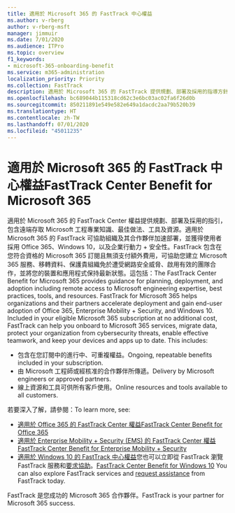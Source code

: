 ```yaml
---
title: 適用於 Microsoft 365 的 FastTrack 中心權益
ms.author: v-rberg
author: v-rberg-msft
manager: jimmuir
ms.date: 7/01/2020
ms.audience: ITPro
ms.topic: overview
f1_keywords:
- microsoft-365-onboarding-benefit
ms.service: m365-administration
localization_priority: Priority
ms.collection: FastTrack
description: 適用於 Microsoft 365 的 FastTrack 提供規劃、部署及採用的指導方針，包含遠端存取 Microsoft 工程專業知識、最佳做法、工具及資源。適用於 Microsoft 365 的 FastTrack 可協助組織及其合作夥伴加速部署，並獲得使用者採用 Office 365、Windows 10，以及企業行動力 + 安全性。
ms.openlocfilehash: bc689044b115318cd62c3e6bc03ac02fa6f26d0b
ms.sourcegitcommit: 850211891e549e582e649a1dacdc2aa79b520b39
ms.translationtype: HT
ms.contentlocale: zh-TW
ms.lasthandoff: 07/01/2020
ms.locfileid: "45011235"
---
```

# <a name="fasttrack-center-benefit-for-microsoft-365"></a><span data-ttu-id="e8448-104">適用於 Microsoft 365 的 FastTrack 中心權益</span><span class="sxs-lookup"><span data-stu-id="e8448-104">FastTrack Center Benefit for Microsoft 365</span></span>

<span data-ttu-id="e8448-p102">適用於 Microsoft 365 的 FastTrack Center 權益提供規劃、部署及採用的指引，包含遠端存取 Microsoft 工程專業知識、最佳做法、工具及資源。適用於 Microsoft 365 的 FastTrack 可協助組織及其合作夥伴加速部署，並獲得使用者採用 Office 365、Windows 10，以及企業行動力 + 安全性。FastTrack 包含在您符合資格的 Microsoft 365 訂閱且無須支付額外費用，可協助您建立 Microsoft 365 服務、移轉資料、保護貴組織免於遭受網路安全威脅、啟用有效的團隊合作，並將您的裝置和應用程式保持最新狀態。這包括：</span><span class="sxs-lookup"><span data-stu-id="e8448-p102">The FastTrack Center Benefit for Microsoft 365 provides guidance for planning, deployment, and adoption including remote access to Microsoft engineering expertise, best practices, tools, and resources. FastTrack for Microsoft 365 helps organizations and their partners accelerate deployment and gain end-user adoption of Office 365, Enterprise Mobility + Security, and Windows 10. Included in your eligible Microsoft 365 subscription at no additional cost, FastTrack can help you onboard to Microsoft 365 services, migrate data, protect your organization from cybersecurity threats, enable effective teamwork, and keep your devices and apps up to date. This includes:</span></span>

- <span data-ttu-id="e8448-109">包含在您訂閱中的進行中、可重複權益。</span><span class="sxs-lookup"><span data-stu-id="e8448-109">Ongoing, repeatable benefits included in your subscription.</span></span>
- <span data-ttu-id="e8448-110">由 Microsoft 工程師或經核准的合作夥伴所傳遞。</span><span class="sxs-lookup"><span data-stu-id="e8448-110">Delivery by Microsoft engineers or approved partners.</span></span>
- <span data-ttu-id="e8448-111">線上資源和工具可供所有客戶使用。</span><span class="sxs-lookup"><span data-stu-id="e8448-111">Online resources and tools available to all customers.</span></span>
  
<span data-ttu-id="e8448-112">若要深入了解，請參閱：</span><span class="sxs-lookup"><span data-stu-id="e8448-112">To learn more, see:</span></span>

- [<span data-ttu-id="e8448-113">適用於 Office 365 的 FastTrack Center 權益</span><span class="sxs-lookup"><span data-stu-id="e8448-113">FastTrack Center Benefit for Office 365</span></span>](O365-fasttrack-benefit-for-office-365.md) 
- [<span data-ttu-id="e8448-114">適用於 Enterprise Mobility + Security (EMS) 的 FastTrack Center 權益</span><span class="sxs-lookup"><span data-stu-id="e8448-114">FastTrack Center Benefit for Enterprise Mobility + Security</span></span>](EMS-fasttrack-benefit-for-EMS.md)
- <span data-ttu-id="e8448-115">[適用於 Windows 10 的 FastTrack 中心權益](Win-10-fasttrack-benefit-for-Windows-10.md)您也可以立即從 FastTrack 瀏覽 FastTrack 服務和[要求協助](https://go.microsoft.com/fwlink/p/?LinkId=2003903)。</span><span class="sxs-lookup"><span data-stu-id="e8448-115">[FastTrack Center Benefit for Windows 10](Win-10-fasttrack-benefit-for-Windows-10.md) You can also explore FastTrack services and [request assistance](https://go.microsoft.com/fwlink/p/?LinkId=2003903) from FastTrack today.</span></span>

<span data-ttu-id="e8448-116">FastTrack 是您成功的 Microsoft 365 合作夥伴。</span><span class="sxs-lookup"><span data-stu-id="e8448-116">FastTrack is your partner for Microsoft 365 success.</span></span>
  